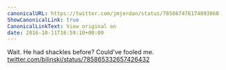 ```yaml
---
canonicalURL: https://twitter.com/jmjordan/status/785887476174893060
ShowCanonicalLink: true
CanonicalLinkText: View original on
date: 2016-10-11T16:59:10+00:00
---
```

Wait. He had shackles before? Could've fooled me. [twitter.com/bilinski/status/785865332657426432](https://twitter.com/bilinski/status/785865332657426432)